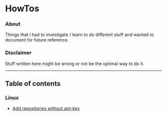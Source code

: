 # HowTos

### About 
Things that I had to investigate / learn to do different stuff and wanted to document for future reference.


### Disclaimer
Stuff written here might be wrong or not be the optimal way to do it.


----
## Table of contents

### Linux
- [Add repositories without apt-key](linux/add-repositories.md)